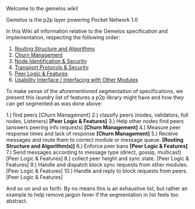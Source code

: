 Welcome to the gemelos wiki!

Gemelos is the p2p layer powering Pocket Network 1.0

In this Wiki all information relative to the Gemelos specification and implementation, respecting the following order:

1. [Routing Structure and Algorithms](https://github.com/pokt-network/gemelos/wiki/Routing-Structure-And-Algorithms)
2. [Churn Management](https://github.com/pokt-network/gemelos/wiki/Churn-Management)
3. [Node Identification & Security](https://github.com/pokt-network/gemelos/wiki/Node-Identification-And-Security)
4. [Transport Protocols & Security](https://github.com/pokt-network/gemelos/wiki/Transport-Protocols-And-Security)
5. [Peer Logic & Features](https://github.com/pokt-network/gemelos/wiki/Peer-Logic-And-Features)
6. [Usability Interface / Interfacing with Other Modules](https://github.com/pokt-network/gemelos/wiki/Usability-Interface)

To make sense of the aforementioned segmentation of specifications, we present this laundry list of features a p2p library might have and how they can get segmented as was done above:

1.) find peers [Churn Management]
2.) classify peers (nodes, validators, full nodes, Listeners) **[Peer Logic & Features]**
3.)  Help other nodes find peers (answers peering info requests) **[Churn Management]**
4.)  Measure peer response times and lack of response **[Churn Management]**
5.)  Receive messages and route them to correct module or message queue. **[Routing Structure and Algorithm(s)]**
6.)  Enforce peer bans **[Peer Logic & Features]**
7.)  Send messages according to message type (direct, gossip, multicast) [Peer Logic & Features]
8.)  collect peer height and sync state. [Peer Logic & Features]
9.)  Handle and dispatch block sync requests from other modules. [Peer Logic & Features]
10.) Handle and reply to block requests from peers. [Peer Logic & Features]

And so on and so forth. By no means this is an exhaustive list, but rather an example to help remove jargon fever if the segmentation in list feels too abstract.